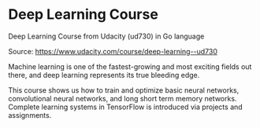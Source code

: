 # Deep Learning Course

Deep Learning Course from Udacity (ud730) in Go language

Source: https://www.udacity.com/course/deep-learning--ud730

Machine learning is one of the fastest-growing and most exciting fields out there, and deep learning represents its true bleeding edge. 

This course shows us how to train and optimize basic neural networks, convolutional neural networks, and long short term memory networks. Complete learning systems in TensorFlow is introduced via projects and assignments. 
